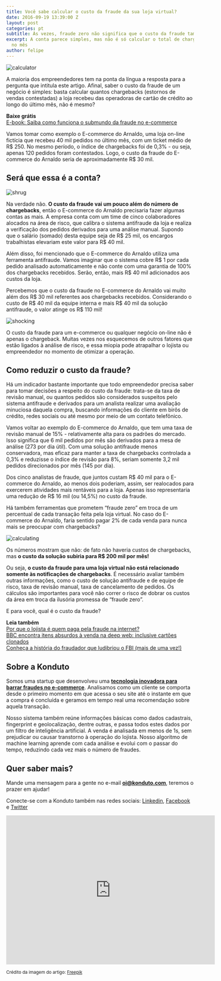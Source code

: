 ```yaml
---
title: Você sabe calcular o custo da fraude da sua loja virtual?
date: 2016-09-19 13:39:00 Z
layout: post
categories: pt
subtitle: Às vezes, fraude zero não significa que o custo da fraude também será zero...
excerpt: A conta parece simples, mas não é só calcular o total de chargebacks recebidos
  no mês
author: felipe
---
```


![calculator](/images/160920-calculator.png) 

A maioria dos empreendedores tem na ponta da língua a resposta para a pergunta que intitula este artigo. Afinal, saber o custo da fraude de um negócio é simples: basta calcular quantos chargebacks (estornos de vendas contestadas) a loja recebeu das operadoras de cartão de crédito ao longo do último mês, não é mesmo? 

**Baixe grátis**  
[E-book: Saiba como funciona o submundo da fraude no e-commerce](http://ebooks.konduto.com/submundo-da-fraude?utm_source=konduto&utm_medium=blog&utm_campaign=conteudo-custo-fraude)

Vamos tomar como exemplo o E-commerce do Arnaldo, uma loja on-line fictícia que recebeu 40 mil pedidos no último mês, com um ticket médio de R$ 250. No mesmo período, o índice de chargebacks foi de 0,3% - ou seja, apenas 120 pedidos foram contestados. Logo, o custo da fraude do E-commerce do Arnaldo seria de aproximadamente R$ 30 mil.

## Será que essa é a conta?

![shrug](/images/160920-shrug.gif) 

Na verdade não. **O custo da fraude vai um pouco além do número de chargebacks**, então o E-commerce do Arnaldo precisaria fazer algumas contas as mais. A empresa conta com um time de cinco colaboradores alocados na área de risco, que calibra o sistema antifraude da loja e realiza a verificação dos pedidos derivados para uma análise manual. Supondo que o salário (somado) desta equipe seja de R$ 25 mil, os encargos trabalhistas elevariam este valor para R$ 40 mil. 

Além disso, foi mencionado que o E-commerce do Arnaldo utiliza uma ferramenta antifraude. Vamos imaginar que o sistema cobre R$ 1 por cada pedido analisado automaticamente e não conte com uma garantia de 100% dos chargebacks recebidos. Serão, então, mais R$ 40 mil adicionados aos custos da loja.  

Percebemos que o custo da fraude no E-commerce do Arnaldo vai muito além dos R$ 30 mil referentes aos chargebacks recebidos. Considerando o custo de R$ 40 mil da equipe interna e mais R$ 40 mil da solução antifraude, o valor atinge os R$ 110 mil!

![shocking](/images/160920-shocked.gif) 

O custo da fraude para um e-commerce ou qualquer negócio on-line não é apenas o chargeback. Muitas vezes nos esquecemos de outros fatores que estão ligados à análise de risco, e essa miopia pode atrapalhar o lojista ou empreendedor no momento de otimizar a operação.

## Como reduzir o custo da fraude?

Há um indicador bastante importante que todo empreendedor precisa saber para tomar decisões a respeito do custo da fraude: trata-se da taxa de revisão manual, ou quantos pedidos são considerados suspeitos pelo sistema antifraude e derivados para um analista realizar uma avaliação minuciosa daquela compra, buscando informações do cliente em birôs de crédito, redes sociais ou até mesmo por meio de um contato telefônico. 

Vamos voltar ao exemplo do E-commerce do Arnaldo, que tem uma taxa de revisão manual de 15% - relativamente alta para os padrões do mercado. Isso significa que 6 mil pedidos por mês são derivados para a mesa de análise (273 por dia útil). Com uma solução antifraude menos conservadora, mas eficaz para manter a taxa de chargebacks controlada a 0,3% e reduzisse o índice de revisão para 8%, seriam somente 3,2 mil pedidos direcionados por mês (145 por dia). 

Dos cinco analistas de fraude, que juntos custam R$ 40 mil para o E-commerce do Arnaldo, ao menos dois poderiam, assim, ser realocados para exercerem atividades mais rentáveis para a loja. Apenas isso representaria uma redução de R$ 16 mil (ou 14,5%) no custo da fraude.

Há também ferramentas que prometem “fraude zero” em troca de um percentual de cada transação feita pela loja virtual. No caso do E-commerce do Arnaldo, faria sentido pagar 2% de cada venda para nunca mais se preocupar com chargebacks? 

![calculating](/images/160920-calculating.gif) 

Os números mostram que não: de fato não haveria custos de chargebacks, mas **o custo da solução subiria para R$ 200 mil por mês!**

Ou seja, **o custo da fraude para uma loja virtual não está relacionado somente às notificações de chargebacks**. É necessário avaliar também outras informações, como o custo de solução antifraude e de equipe de risco, taxa de revisão manual, taxa de cancelamento de pedidos. Os cálculos são importantes para você não correr o risco de dobrar os custos da área em troca da ilusória promessa de “fraude zero”. 

E para você, qual é o custo da fraude? 

**Leia também**  
[Por que o lojista é quem paga pela fraude na internet?](https://blog.konduto.com/pt/2016/05/por-que-o-lojista-deve-pagar-pelo-chargeback/?utm_source=konduto&utm_medium=blog&utm_campaign=conteudo-custo-fraude)  
[BBC encontra itens absurdos à venda na deep web: inclusive cartões clonados](https://blog.konduto.com/pt/2016/08/cartoes-clonados-venda-deep-web/?utm_source=konduto&utm_medium=blog&utm_campaign=conteudo-custo-fraude)  
[Conheça a história do fraudador que ludibriou o FBI (mais de uma vez!)](https://blog.konduto.com/pt/2016/07/fraudador-que-enganou-o-fbi/?utm_source=konduto&utm_medium=blog&utm_campaign=conteudo-custo-fraude)

## Sobre a Konduto
 
Somos uma startup que desenvolveu uma **[tecnologia inovadora para barrar fraudes no e-commerce](http://konduto.com/?utm_source=konduto&utm_medium=blog&utm_campaign=conteudo)**. Analisamos como um cliente se comporta desde o primeiro momento em que acessa o seu site até o instante em que a compra é concluída e geramos em tempo real uma recomendação sobre aquela transação.
 
Nosso sistema também reúne informações básicas como dados cadastrais, fingerprint e geolocalização, dentre outras, e passa todos estes dados por um filtro de inteligência artificial. A venda é analisada em menos de 1s, sem prejudicar ou causar transtorno à operação do lojista. Nosso algoritmo de machine learning aprende com cada análise e evolui com o passar do tempo, reduzindo cada vez mais o número de fraudes.
 
## Quer saber mais? 

Mande uma mensagem para a gente no e-mail **oi@konduto.com**, teremos o prazer em ajudar!          	
 
Conecte-se com a Konduto também nas redes sociais: [Linkedin](https://www.linkedin.com/company/konduto), [Facebook](https://www.facebook.com/konduto) e [Twitter](https://twitter.com/Konduto_) 
 
<iframe src="https://www.facebook.com/plugins/video.php?href=https%3A%2F%2Fwww.facebook.com%2Fkonduto%2Fvideos%2F613187352119217%2F&show_text=1&width=560" width="560" height="400" style="border:none;overflow:hidden" scrolling="no" frameborder="0" allowTransparency="true"></iframe>

<small>Crédito da imagem do artigo: [Freepik](http://www.freepik.com/free-photo/finance-accounting-paper-desk-using_1027101.htm)</small>
